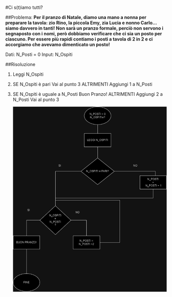 #Ci s(t)iamo tutti?

##Problema:
**Per il pranzo di Natale, diamo una mano a nonna per preparare la tavola: zio Rino, la piccola Emy, zia Lucia e nonno Carlo… siamo davvero in tanti!
Non sarà un pranzo formale, perciò non servono i segnaposto con i nomi, però dobbiamo verificare che ci sia un posto per ciascuno. Per essere più rapidi contiamo i posti a tavola di 2 in 2 e ci accorgiamo che avevamo dimenticato un posto!**

Dati:
N_Posti = 0
Input: N_Ospiti

##Risoluzione
1. Leggi N_Ospiti
2. SE N_Ospiti è pari
    Vai al punto 3
    ALTRIMENTI
    Aggiungi 1 a N_Posti
3. SE N_Ospiti è uguale a N_Posti
    Buon Pranzo!
    ALTRIMENTI
    Aggiungi 2 a N_Posti
    Vai al punto 3

    ![Flow Chart](ospiti.drawio.png)
